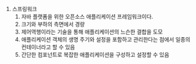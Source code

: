 1. 스프링워크
   1. 자바 플랫폼을 위한 오픈소스 애플리케이션 프레임워크이다.
   2. 크기와 부하의 측면에서 경량
   3. 제어역행이라는 기술을 통해 애플리케이션의 느슨한 결합을 도모
   4. 애플리케이션 객체의 생명 주기와 설정을 포함하고 관리한다는 점에서 일종의 컨테이너라고 할 수 있음
   5. 간단한 컴포넌트로 복잡한 애플리케이션을 구성하고 설정할 수 있음